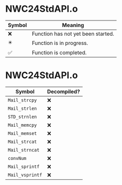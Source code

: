 # NWC24StdAPI.o
| Symbol | Meaning 
| ------------- | ------------- 
| :x: | Function has not yet been started. 
| :eight_pointed_black_star: | Function is in progress. 
| :white_check_mark: | Function is completed. 


# NWC24StdAPI.o
| Symbol | Decompiled? |
| ------------- | ------------- |
| `Mail_strcpy` | :x: |
| `Mail_strlen` | :x: |
| `STD_strnlen` | :x: |
| `Mail_memcpy` | :x: |
| `Mail_memset` | :x: |
| `Mail_strcat` | :x: |
| `Mail_strncat` | :x: |
| `convNum` | :x: |
| `Mail_sprintf` | :x: |
| `Mail_vsprintf` | :x: |
